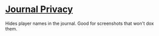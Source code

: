 # [Journal Privacy](https://www.mousehuntgame.com/preferences.php?tab=mousehunt-improved-settings#mousehunt-improved-settings-element-hiding-journal-privacy)

Hides player names in the journal. Good for screenshots that won't dox them.
